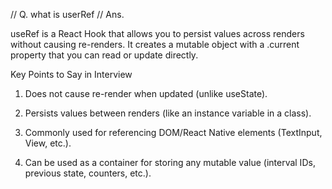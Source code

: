// Q. what is userRef
// Ans. 

useRef is a React Hook that allows you to persist values across renders without causing re-renders.
It creates a mutable object with a .current property that you can read or update directly.

Key Points to Say in Interview

1. Does not cause re-render when updated (unlike useState).

2. Persists values between renders (like an instance variable in a class).

3. Commonly used for referencing DOM/React Native elements (TextInput, View, etc.).

4. Can be used as a container for storing any mutable value (interval IDs, previous state, counters, etc.).